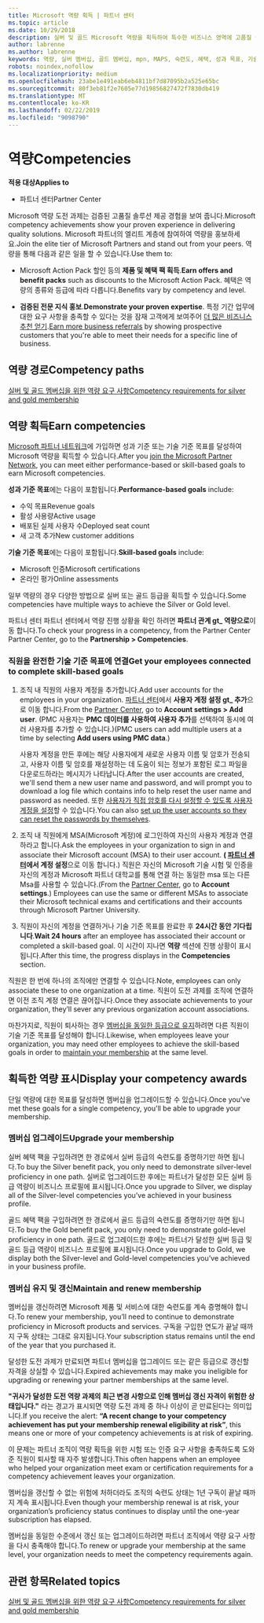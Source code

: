 ```yaml
---
title: Microsoft 역량 획득 | 파트너 센터
ms.topic: article
ms.date: 10/29/2018
description: 실버 및 골드 Microsoft 역량을 획득하여 특수한 비즈니스 영역에 고품질 솔루션을 제공하는 귀사의 검증된 전문 지식을 보여 주세요.
author: labrenne
ms.author: labrenne
keywords: 역량, 실버 멤버십, 골드 멤버십, mpn, MAPS, 숙련도, 혜택, 성과 목표, 기술 목표
robots: noindex,nofollow
ms.localizationpriority: medium
ms.openlocfilehash: 23abe1e491eab6eb4811bf7d87095b2a525e65bc
ms.sourcegitcommit: 80f3eb81f2e7605e77d19856827472f7830db419
ms.translationtype: MT
ms.contentlocale: ko-KR
ms.lasthandoff: 02/22/2019
ms.locfileid: "9098790"
---
```

<!--
•   FWLink https://go.microsoft.com/fwlink/?linkid=851080 : top of page
•   FWLink https://go.microsoft.com/fwlink/?linkid=851281: top of page (duplicate)
•   FWLink https://go.microsoft.com/fwlink/?linkid=851079: Competencies (#attainment_paths)
•   FWLink https://go.microsoft.com/fwlink/?linkid=851081: Maintain and renew membership (#maintain_membership)
•   FWLink https://go.microsoft.com/fwlink/?linkid=851082: Get your employees connected to complete skill-based goals (#associating_achievements)
•   FWLink https://go.microsoft.com/fwlink/?linkid=851083 : Achievement overrides (#achievement_override)
•   FWLink: https://go.microsoft.com/fwlink/?linkid=851236: UI link, goes to the place where you import new users. Temporarily points to the Partner Center homepage.
•   FWLink: https://go.microsoft.com/fwlink/?linkid=851607 :Will go to the docs page for Silver/Gold competency achievements. Currently goes to https://partnercenter.microsoft.com/partner/cloud-solution-provider 

 -->

# <a name="competencies"></a><span data-ttu-id="681aa-104">역량</span><span class="sxs-lookup"><span data-stu-id="681aa-104">Competencies</span></span>

**<span data-ttu-id="681aa-105">적용 대상</span><span class="sxs-lookup"><span data-stu-id="681aa-105">Applies to</span></span>**
-  <span data-ttu-id="681aa-106">파트너 센터</span><span class="sxs-lookup"><span data-stu-id="681aa-106">Partner Center</span></span>

<span data-ttu-id="681aa-107">Microsoft 역량 도전 과제는 검증된 고품질 솔루션 제공 경험을 보여 줍니다.</span><span class="sxs-lookup"><span data-stu-id="681aa-107">Microsoft competency achievements show your proven experience in delivering quality solutions.</span></span> <span data-ttu-id="681aa-108">Microsoft 파트너의 엘리트 계층에 참여하여 역량을 홍보하세요.</span><span class="sxs-lookup"><span data-stu-id="681aa-108">Join the elite tier of Microsoft Partners and stand out from your peers.</span></span> <span data-ttu-id="681aa-109">역량을 통해 다음과 같은 일을 할 수 있습니다.</span><span class="sxs-lookup"><span data-stu-id="681aa-109">Use them to:</span></span> 

*  <span data-ttu-id="681aa-110">Microsoft Action Pack 할인 등의 **제품 및 혜택 팩 획득**.</span><span class="sxs-lookup"><span data-stu-id="681aa-110">**Earn offers and benefit packs** such as discounts to the Microsoft Action Pack.</span></span> <span data-ttu-id="681aa-111">혜택은 역량의 종류와 등급에 따라 다릅니다.</span><span class="sxs-lookup"><span data-stu-id="681aa-111">Benefits vary by competency and level.</span></span> 

*  <span data-ttu-id="681aa-112">**검증된 전문 지식 홍보**.</span><span class="sxs-lookup"><span data-stu-id="681aa-112">**Demonstrate your proven expertise**.</span></span> <span data-ttu-id="681aa-113">특정 기간 업무에 대한 요구 사항을 충족할 수 있다는 것을 잠재 고객에게 보여주어 [더 많은 비즈니스 추천 얻기](referrals.md).</span><span class="sxs-lookup"><span data-stu-id="681aa-113">[Earn more business referrals](referrals.md) by showing prospective customers that you're able to meet their needs for a specific line of business.</span></span>

## <a href="" id="attainment_paths"></a> <span data-ttu-id="681aa-114">역량 경로</span><span class="sxs-lookup"><span data-stu-id="681aa-114">Competency paths</span></span>

[<span data-ttu-id="681aa-115">실버 및 골드 멤버십을 위한 역량 요구 사항</span><span class="sxs-lookup"><span data-stu-id="681aa-115">Competency requirements for silver and gold membership</span></span>](learn-about-competencies.md)

## <a name="earn-competencies"></a><span data-ttu-id="681aa-116">역량 획득</span><span class="sxs-lookup"><span data-stu-id="681aa-116">Earn competencies</span></span>

<span data-ttu-id="681aa-117">[Microsoft 파트너 네트워크](mpn-overview.md)에 가입하면 성과 기준 또는 기술 기준 목표를 달성하여 Microsoft 역량을 획득할 수 있습니다.</span><span class="sxs-lookup"><span data-stu-id="681aa-117">After you [join the Microsoft Partner Network](mpn-overview.md), you can meet either performance-based or skill-based goals to earn Microsoft competencies.</span></span> 

<span data-ttu-id="681aa-118">**성과 기준 목표**에는 다음이 포함됩니다.</span><span class="sxs-lookup"><span data-stu-id="681aa-118">**Performance-based goals** include:</span></span> 
* <span data-ttu-id="681aa-119">수익 목표</span><span class="sxs-lookup"><span data-stu-id="681aa-119">Revenue goals</span></span>
* <span data-ttu-id="681aa-120">활성 사용량</span><span class="sxs-lookup"><span data-stu-id="681aa-120">Active usage</span></span>
* <span data-ttu-id="681aa-121">배포된 실제 사용자 수</span><span class="sxs-lookup"><span data-stu-id="681aa-121">Deployed seat count</span></span>
* <span data-ttu-id="681aa-122">새 고객 추가</span><span class="sxs-lookup"><span data-stu-id="681aa-122">New customer additions</span></span>

<span data-ttu-id="681aa-123">**기술 기준 목표**에는 다음이 포함됩니다.</span><span class="sxs-lookup"><span data-stu-id="681aa-123">**Skill-based goals** include:</span></span> 
* <span data-ttu-id="681aa-124">Microsoft 인증</span><span class="sxs-lookup"><span data-stu-id="681aa-124">Microsoft certifications</span></span>
* <span data-ttu-id="681aa-125">온라인 평가</span><span class="sxs-lookup"><span data-stu-id="681aa-125">Online assessments</span></span> 

<span data-ttu-id="681aa-126">일부 역량의 경우 다양한 방법으로 실버 또는 골드 등급을 획득할 수 있습니다.</span><span class="sxs-lookup"><span data-stu-id="681aa-126">Some competencies have multiple ways to achieve the Silver or Gold level.</span></span>

<span data-ttu-id="681aa-127">파트너 센터 파트너 센터에서 역량 진행 상황을 확인 하려면 **파트너 관계 gt_ 역량으로**이동 합니다.</span><span class="sxs-lookup"><span data-stu-id="681aa-127">To check your progress in a competency, from the Partner Center Partner Center, go to the **Partnership > Competencies**.</span></span> 

### <a href="" id="associating_achievements"></a><span data-ttu-id="681aa-128">직원을 완전한 기술 기준 목표에 연결</span><span class="sxs-lookup"><span data-stu-id="681aa-128">Get your employees connected to complete skill-based goals</span></span>

1.  <span data-ttu-id="681aa-129">조직 내 직원의 사용자 계정을 추가합니다.</span><span class="sxs-lookup"><span data-stu-id="681aa-129">Add user accounts for the employees in your organization.</span></span> <span data-ttu-id="681aa-130">[파트너 센터](https://partnercenter.microsoft.com)에서 **사용자 계정 설정 gt_ 추가**으로 이동 합니다.</span><span class="sxs-lookup"><span data-stu-id="681aa-130">From the [Partner Center](https://partnercenter.microsoft.com), go to **Account settings > Add user**.</span></span> <span data-ttu-id="681aa-131">(PMC 사용자는 **PMC 데이터를 사용하여 사용자 추가**를 선택하여 동시에 여러 사용자를 추가할 수 있습니다.)</span><span class="sxs-lookup"><span data-stu-id="681aa-131">(PMC users can add multiple users at a time by selecting **Add users using PMC data**.)</span></span>

    <span data-ttu-id="681aa-132">사용자 계정을 만든 후에는 해당 사용자에게 새로운 사용자 이름 및 암호가 전송되고, 사용자 이름 및 암호를 재설정하는 데 도움이 되는 정보가 포함된 로그 파일을 다운로드하라는 메시지가 나타납니다.</span><span class="sxs-lookup"><span data-stu-id="681aa-132">After the user accounts are created, we'll send them a new user name and password, and will prompt you to download a log file which contains info to help reset the user name and password as needed.</span></span> <span data-ttu-id="681aa-133">또한 [사용자가 직접 암호를 다시 설정할 수 있도록 사용자 계정을 설정](https://docs.microsoft.com/en-us/azure/active-directory/active-directory-passwords-getting-started)할 수 있습니다.</span><span class="sxs-lookup"><span data-stu-id="681aa-133">You can also [set up the user accounts so they can reset the passwords by themselves](https://docs.microsoft.com/en-us/azure/active-directory/active-directory-passwords-getting-started).</span></span>

2. <span data-ttu-id="681aa-134">조직 내 직원에게 MSA(Microsoft 계정)에 로그인하여 자신의 사용자 계정과 연결하라고 합니다.</span><span class="sxs-lookup"><span data-stu-id="681aa-134">Ask the employees in your organization to sign in and associate their Microsoft account (MSA) to their user account.</span></span> <span data-ttu-id="681aa-135">**( [파트너 센터](https://partnercenter.microsoft.com)에서 계정 설정**으로 이동 합니다.) 직원은 자신의 Microsoft 기술 시험 및 인증을 자신의 계정과 Microsoft 파트너 대학교를 통해 연결 하는 동일한 msa 또는 다른 Msa를 사용할 수 있습니다.</span><span class="sxs-lookup"><span data-stu-id="681aa-135">(From the [Partner Center](https://partnercenter.microsoft.com), go to **Account settings**.) Employees can use the same or different MSAs to associate their Microsoft technical exams and certifications and their accounts through Microsoft Partner University.</span></span>

3.  <span data-ttu-id="681aa-136">직원이 자신의 계정을 연결하거나 기술 기준 목표를 완료한 후 **24시간 동안 기다립니다**.</span><span class="sxs-lookup"><span data-stu-id="681aa-136">**Wait 24 hours** after an employee has associated their account or completed a skill-based goal.</span></span> <span data-ttu-id="681aa-137">이 시간이 지나면 **역량** 섹션에 진행 상황이 표시됩니다.</span><span class="sxs-lookup"><span data-stu-id="681aa-137">After this time, the progress displays in the **Competencies** section.</span></span>

<span data-ttu-id="681aa-138">직원은 한 번에 하나의 조직에만 연결할 수 있습니다.</span><span class="sxs-lookup"><span data-stu-id="681aa-138">Note, employees can only associate these to one organization at a time.</span></span> <span data-ttu-id="681aa-139">직원이 도전 과제를 조직에 연결하면 이전 조직 계정 연결은 끊어집니다.</span><span class="sxs-lookup"><span data-stu-id="681aa-139">Once they associate achievements to your organization, they’ll sever any previous organization account associations.</span></span>

<span data-ttu-id="681aa-140">마찬가지로, 직원이 퇴사하는 경우 [멤버십을 동일한 등급으로 유지](#maintaining_membership)하려면 다른 직원이 기술 기준 목표를 달성해야 합니다.</span><span class="sxs-lookup"><span data-stu-id="681aa-140">Likewise, when employees leave your organization, you may need other employees to achieve the skill-based goals in order to [maintain your membership](#maintaining_membership) at the same level.</span></span>

## <a name="display-your-competency-awards"></a><span data-ttu-id="681aa-141">획득한 역량 표시</span><span class="sxs-lookup"><span data-stu-id="681aa-141">Display your competency awards</span></span>

<span data-ttu-id="681aa-142">단일 역량에 대한 목표를 달성하면 멤버십을 업그레이드할 수 있습니다.</span><span class="sxs-lookup"><span data-stu-id="681aa-142">Once you've met these goals for a single competency, you'll be able to upgrade your membership.</span></span>

### <a name="upgrade-your-membership"></a><span data-ttu-id="681aa-143">멤버십 업그레이드</span><span class="sxs-lookup"><span data-stu-id="681aa-143">Upgrade your membership</span></span>

<span data-ttu-id="681aa-144">실버 혜택 팩을 구입하려면 한 경로에서 실버 등급의 숙련도를 증명하기만 하면 됩니다.</span><span class="sxs-lookup"><span data-stu-id="681aa-144">To buy the Silver benefit pack, you only need to demonstrate silver-level proficiency in one path.</span></span> <span data-ttu-id="681aa-145">실버로 업그레이드한 후에는 파트너가 달성한 모든 실버 등급 역량이 비즈니스 프로필에 표시됩니다.</span><span class="sxs-lookup"><span data-stu-id="681aa-145">Once you upgrade to Silver, we display all of the Silver-level competencies you’ve achieved in your business profile.</span></span> 

<span data-ttu-id="681aa-146">골드 혜택 팩을 구입하려면 한 경로에서 골드 등급의 숙련도를 증명하기만 하면 됩니다.</span><span class="sxs-lookup"><span data-stu-id="681aa-146">To buy the Gold benefit pack, you only need to demonstrate gold-level proficiency in one path.</span></span> <span data-ttu-id="681aa-147">골드로 업그레이드한 후에는 파트너가 달성한 실버 등급 및 골드 등급 역량이 비즈니스 프로필에 표시됩니다.</span><span class="sxs-lookup"><span data-stu-id="681aa-147">Once you upgrade to Gold, we display both the Silver-level and Gold-level competencies you’ve achieved in your business profile.</span></span> 

### <a href="" id="maintain_membership"></a> <span data-ttu-id="681aa-148">멤버십 유지 및 갱신</span><span class="sxs-lookup"><span data-stu-id="681aa-148">Maintain and renew membership</span></span>

<span data-ttu-id="681aa-149">멤버십을 갱신하려면 Microsoft 제품 및 서비스에 대한 숙련도를 계속 증명해야 합니다.</span><span class="sxs-lookup"><span data-stu-id="681aa-149">To renew your membership, you’ll need to continue to demonstrate proficiency in Microsoft products and services.</span></span> <span data-ttu-id="681aa-150">구독을 구입한 연도가 끝날 때까지 구독 상태는 그대로 유지됩니다.</span><span class="sxs-lookup"><span data-stu-id="681aa-150">Your subscription status remains until the end of the year that you purchased it.</span></span>

<span data-ttu-id="681aa-151">달성한 도전 과제가 만료되면 파트너 멤버십을 업그레이드 또는 같은 등급으로 갱신할 자격을 상실할 수 있습니다.</span><span class="sxs-lookup"><span data-stu-id="681aa-151">Expired achievements may make you ineligible for upgrading or renewing your partner memberships at the same level.</span></span> 

<span data-ttu-id="681aa-152">**"귀사가 달성한 도전 역량 과제의 최근 변경 사항으로 인해 멤버십 갱신 자격이 위험한 상태입니다."** 라는 경고가 표시되면 역량 도전 과제 중 하나 이상이 곧 만료된다는 의미입니다.</span><span class="sxs-lookup"><span data-stu-id="681aa-152">If you receive the alert: **“A recent change to your competency achievement has put your membership renewal eligibility at risk”**, this means one or more of your competency achievements is at risk of expiring.</span></span> 

<span data-ttu-id="681aa-153">이 문제는 파트너 조직이 역량 획득을 위한 시험 또는 인증 요구 사항을 충족하도록 도와준 직원이 퇴사할 때 자주 발생합니다.</span><span class="sxs-lookup"><span data-stu-id="681aa-153">This often happens when an employee who helped your organization meet exam or certification requirements for a competency achievement leaves your organization.</span></span> 

<span data-ttu-id="681aa-154">멤버십을 갱신할 수 없는 위험에 처하더라도 조직의 숙련도 상태는 1년 구독이 끝날 때까지 계속 표시됩니다.</span><span class="sxs-lookup"><span data-stu-id="681aa-154">Even though your membership renewal is at risk, your organization’s proficiency status continues to display until the one-year subscription has elapsed.</span></span>

<span data-ttu-id="681aa-155">멤버십을 동일한 수준에서 갱신 또는 업그레이드하려면 파트너 조직에서 역량 요구 사항을 다시 충족해야 합니다.</span><span class="sxs-lookup"><span data-stu-id="681aa-155">To renew or upgrade your membership at the same level, your organization needs to meet the competency requirements again.</span></span>

## <a name="related-topics"></a><span data-ttu-id="681aa-156">관련 항목</span><span class="sxs-lookup"><span data-stu-id="681aa-156">Related topics</span></span>

[<span data-ttu-id="681aa-157">실버 및 골드 멤버십을 위한 역량 요구 사항</span><span class="sxs-lookup"><span data-stu-id="681aa-157">Competency requirements for silver and gold membership</span></span>](learn-about-competencies.md)
